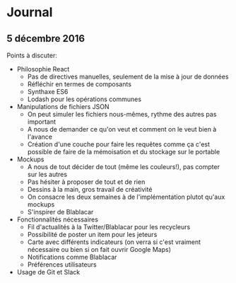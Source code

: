 # Journal

## 5 décembre 2016

Points à discuter:

- Philosophie React
    - Pas de directives manuelles, seulement de la mise à jour de données
    - Réfléchir en termes de composants
    - Synthaxe ES6
    - Lodash pour les opérations communes
- Manipulations de fichiers JSON
    - On peut simuler les fichiers nous-mêmes, rythme des autres pas important
    - A nous de demander ce qu'on veut et comment on le veut bien à l'avance
    - Création d'une couche pour faire les requêtes comme ça c'est possible de faire de la mémoisation et du stockage sur le portable
- Mockups
    - A nous de tout décider de tout (même les couleurs!), pas compter sur les autres
    - Pas hésiter à proposer de tout et de rien
    - Dessins à la main, gros travail de créativité
    - On consacre les deux semaines à de l'implémentation plutot qu'aux mockups
    - S'inspirer de Blablacar
- Fonctionnalités nécessaires
    - Fil d'actualités à la Twitter/Blablacar pour les recycleurs
    - Possibilité de poster un item pour les jeteurs
    - Carte avec différents indicateurs (on verra si c'est vraiment nécessaire ou bien si on fait ouvrir Google Maps)
    - Notifications comme Blablacar
    - Préférences utilisateurs
- Usage de Git et Slack
